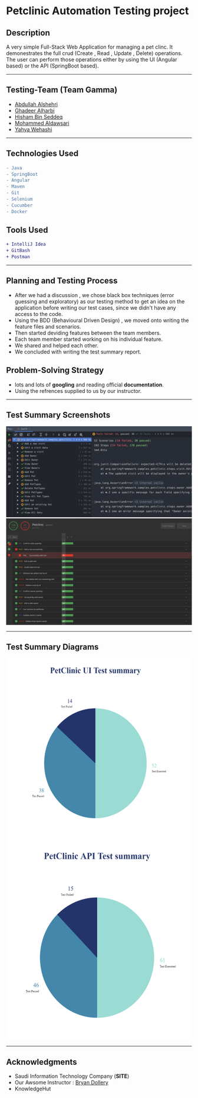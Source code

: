 # Petclinic Automation Testing project

## Description

A very simple Full-Stack Web Application for managing a pet clinc. It demonestrates the full crud (Create , Read , Update , Delete) operations. The user can perform those operations either by using the UI (Angular based) or the API (SpringBoot based).

---

## Testing-Team (Team Gamma)

- [Abdullah Alshehri](https://github.com/abdullah-cs)
- [Ghadeer Alharbi](https://github.com/Ghadeer-bnh)
- [Hisham Bin Seddeq](https://github.com/HishamBS)
- [Mohammed Aldawsari](https://github.com/m7md21999)
- [Yahya Wehashi](https://github.com/yahya07)

---

## Technologies Used

```diff
- Java
- SpringBoot
- Angular
- Maven
- Git
- Selenium
- Cucumber
- Docker

```

## Tools Used

```diff
+ IntelliJ Idea
+ GitBash
+ Postman
```

---

## Planning and Testing Process
- After we had a discussion , we chose black box techniques (error guessing and exploratory) as our testing method to get an idea on the application before writing our test cases, since we didn't have any access to the code.
- Using the BDD (Behavioural Driven Design) , we moved onto writing the feature files and scenarios.
- Then started deviding features between the team members.
- Each team member started working on his individual feature.
- We shared and helped each other.
- We concluded with writing the test summary report.

## Problem-Solving Strategy

- lots and lots of **googling** and reading official **documentation**.
- Using the refrences supplied to us by our instructor.

---

## Test Summary Screenshots
![UI Testing](./Screenshots/IntelliJ.png)
![API Testing](./Screenshots/PostMan.png)

---

## Test Summary Diagrams
![UI Testing](./Screenshots/UID.png)
![UI Testing](./Screenshots/APID.png)



---

## Acknowledgments

- Saudi Information Technology Company (**SITE**)
- Our Awsome Instructor : [Bryan Dollery](https://github.com/BryanDollery)
- KnowledgeHut
